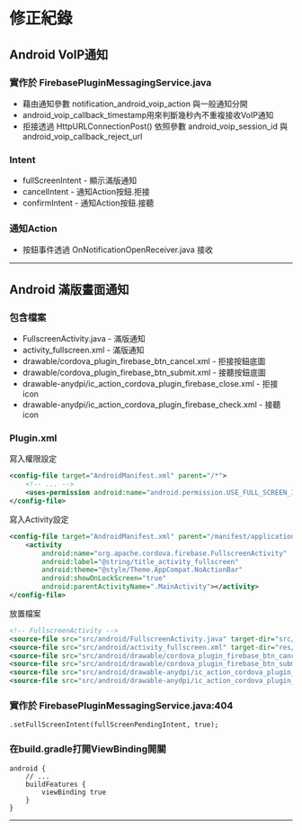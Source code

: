 
# 修正紀錄
## Android VoIP通知
### 實作於 FirebasePluginMessagingService.java
- 藉由通知參數 notification_android_voip_action 與一般通知分開
- android_voip_callback_timestamp用來判斷幾秒內不重複接收VoIP通知
- 拒接透過 HttpURLConnectionPost() 依照參數 android_voip_session_id 與 android_voip_callback_reject_url
### Intent
- fullScreenIntent - 顯示滿版通知
- cancelIntent - 通知Action按鈕.拒接
- confirmIntent - 通知Action按鈕.接聽
### 通知Action
- 按鈕事件透過 OnNotificationOpenReceiver.java 接收

----
## Android 滿版畫面通知
### **包含檔案**
- FullscreenActivity.java - 滿版通知
- activity_fullscreen.xml - 滿版通知
- drawable/cordova_plugin_firebase_btn_cancel.xml - 拒接按鈕底圖
- drawable/cordova_plugin_firebase_btn_submit.xml - 接聽按鈕底圖
- drawable-anydpi/ic_action_cordova_plugin_firebase_close.xml - 拒接icon
- drawable-anydpi/ic_action_cordova_plugin_firebase_check.xml - 接聽icon
### **Plugin.xml**
寫入權限設定
````xml
<config-file target="AndroidManifest.xml" parent="/*">
    <!-- ... -->
    <uses-permission android:name="android.permission.USE_FULL_SCREEN_INTENT" />
</config-file>
````
寫入Activity設定
````xml
<config-file target="AndroidManifest.xml" parent="/manifest/application">
    <activity
        android:name="org.apache.cordova.firebase.FullscreenActivity"
        android:label="@string/title_activity_fullscreen"
        android:theme="@style/Theme.AppCompat.NoActionBar"
        android:showOnLockScreen="true"
        android:parentActivityName=".MainActivity"></activity>
</config-file>
````
放置檔案
````xml
<!-- FullscreenActivity -->
<source-file src="src/android/FullscreenActivity.java" target-dir="src/org/apache/cordova/firebase"/>
<source-file src="src/android/activity_fullscreen.xml" target-dir="res/layout"/>
<source-file src="src/android/drawable/cordova_plugin_firebase_btn_cancel.xml" target-dir="res/drawable"/>
<source-file src="src/android/drawable/cordova_plugin_firebase_btn_submit.xml" target-dir="res/drawable"/>
<source-file src="src/android/drawable-anydpi/ic_action_cordova_plugin_firebase_close.xml" target-dir="res/drawable-anydpi"/>
<source-file src="src/android/drawable-anydpi/ic_action_cordova_plugin_firebase_check.xml" target-dir="res/drawable-anydpi"/>
````
### 實作於 FirebasePluginMessagingService.java:404
````
.setFullScreenIntent(fullScreenPendingIntent, true);
````
### 在build.gradle打開ViewBinding開關
````
android {
    // ...
    buildFeatures {
        viewBinding true
    }
}
````
----